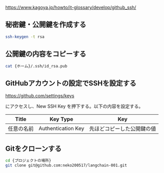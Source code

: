 https://www.kagoya.jp/howto/it-glossary/develop/github_ssh/
## 秘密鍵・公開鍵を作成する

```bash
ssh-keygen -t rsa
```

##  公開鍵の内容をコピーする

```bash
cat {ホーム}/.ssh/id_rsa.pub
```

## GitHubアカウントの設定でSSHを設定する

https://github.com/settings/keys

にアクセスし、New SSH Key を押下する。以下の内容を設定する。

Title | Key Type | Key 
| -- | -- | -- |
| 任意の名前 | Authentication Key | 先ほどコピーした公開鍵の値 |

## Gitをクローンする

```bash
cd {プロジェクトの場所}
git clone git@github.com:neko200517/langchain-001.git
```